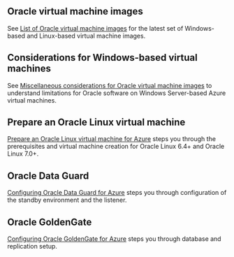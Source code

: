 
 
## Oracle virtual machine images

See [List of Oracle virtual machine images](../articles/virtual-machines/virtual-machines-linux-classic-oracle-images.md) for the latest set of Windows-based and Linux-based virtual machine images.

## Considerations for Windows-based virtual machines

See [Miscellaneous considerations for Oracle virtual machine images](../articles/virtual-machines/virtual-machines-windows-classic-oracle-considerations.md) to understand limitations for Oracle software on Windows Server-based Azure virtual machines.


## Prepare an Oracle Linux virtual machine

[Prepare an Oracle Linux virtual machine for Azure](../articles/virtual-machines/virtual-machines-linux-prepare-oracle.md) steps you through the prerequisites and virtual machine creation for Oracle Linux 6.4+ and Oracle Linux 7.0+.

## Oracle Data Guard

[Configuring Oracle Data Guard for Azure](../articles/virtual-machines/virtual-machines-windows-classic-configure-oracle-data-guard.md) steps you through configuration of the standby environment and the listener.

## Oracle GoldenGate

[Configuring Oracle GoldenGate for Azure](../articles/virtual-machines/virtual-machines-windows-classic-configure-oracle-goldengate.md) steps you through database and replication setup.

